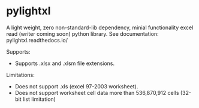 # pylightxl
A light weight, zero non-standard-lib dependency, minial functionality excel read 
(writer coming soon) python library. See documentation: pylightxl.readthedocs.io/

Supports:
 - Supports .xlsx and .xlsm file extensions. 

Limitations:
 - Does not support .xls (excel 97-2003 worksheet).
 - Does not support worksheet cell data more than 536,870,912 cells (32-bit list limitation)
